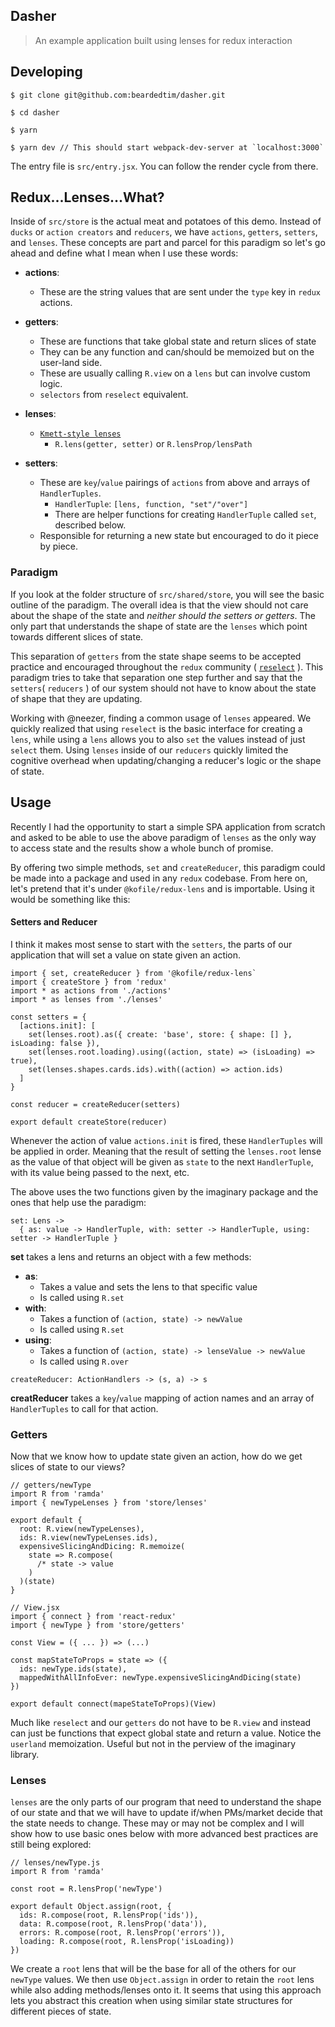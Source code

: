## Dasher

> An example application built using lenses for redux interaction

## Developing

```
$ git clone git@github.com:beardedtim/dasher.git

$ cd dasher

$ yarn

$ yarn dev // This should start webpack-dev-server at `localhost:3000`
```

The entry file is `src/entry.jsx`. You can follow the render cycle from there.

## Redux...Lenses...What?

Inside of `src/store` is the actual meat and potatoes of this demo. Instead of `ducks` or `action creators` and `reducers`, we have `actions`, `getters`, `setters`, and `lenses`. These concepts are part and parcel for this paradigm so let's go ahead and define what I mean when I use these words:

* **actions**:
  - These are the string values that are sent under the `type` key in `redux` actions.

* **getters**:
  - These are functions that take global state and return slices of state
  - They can be any function and can/should be memoized but on the user-land side.
  - These are usually calling `R.view` on a `lens` but can involve custom logic.
  - `selectors` from `reselect` equivalent.

* **lenses**:
  - [`Kmett-style lenses`](https://github.com/ramda/ramda-lens)
    - `R.lens(getter, setter)` or `R.lensProp/lensPath`

* **setters**:
  - These are `key`/`value` pairings of `actions` from above and arrays of `HandlerTuples`. 
    - `HandlerTuple`: `[lens, function, "set"/"over"]`
    - There are helper functions for creating `HandlerTuple` called `set`, described below.
  - Responsible for returning a new state but encouraged to do it piece by piece.

### Paradigm

If you look at the folder structure of `src/shared/store`, you will see the basic outline of the paradigm. The overall idea is that the view should not care about the shape of the state and *neither should the setters or getters*. The only part that understands the shape of state are the `lenses` which point towards different slices of state.

This separation of `getters` from the state shape seems to be accepted practice and encouraged throughout the `redux` community ( [`reselect`](https://github.com/reactjs/reselect) ). This paradigm tries to take that separation one step further and say that the `setters`( `reducers` ) of our system should not have to know about the state of shape that they are updating. 

Working with @neezer, finding a common usage of `lenses` appeared. We quickly realized that using `reselect` is the basic interface for creating a `lens`, while using a `lens` allows you to also `set` the values instead of just `select` them. Using `lenses` inside of our `reducers` quickly limited the cognitive overhead when updating/changing a reducer's logic or the shape of state.


## Usage

Recently I had the opportunity to start a simple SPA application from scratch and asked to be able to use the above paradigm of `lenses` as the only way to access state and the results show a whole bunch of promise.

By offering two simple methods, `set` and `createReducer`, this paradigm could be made into a package and used in any `redux` codebase. From here on, let's pretend that it's under `@kofile/redux-lens` and is importable. Using it would be something like this:

#### Setters and Reducer

I think it makes most sense to start with the `setters`, the parts of our application that will set a value on state given an action. 

```
import { set, createReducer } from '@kofile/redux-lens`
import { createStore } from 'redux'
import * as actions from './actions'
import * as lenses from './lenses'

const setters = {
  [actions.init]: [
    set(lenses.root).as({ create: 'base', store: { shape: [] }, isLoading: false }),
    set(lenses.root.loading).using((action, state) => (isLoading) => true),
    set(lenses.shapes.cards.ids).with((action) => action.ids)
  ]
}

const reducer = createReducer(setters)

export default createStore(reducer)
```

Whenever the action of value `actions.init` is fired, these `HandlerTuples` will be applied in order. Meaning that the result of setting the `lenses.root` lense as the value of that object will be given as `state` to the next `HandlerTuple`, with its value being passed to the next, etc.

The above uses the two functions given by the imaginary package and the ones that help use the paradigm:

```
set: Lens ->
  { as: value -> HandlerTuple, with: setter -> HandlerTuple, using: setter -> HandlerTuple }
```
**set** takes a lens and returns an object with a few methods:

* **as**:
  - Takes a value and sets the lens to that specific value
  - Is called using `R.set`
* **with**:
  - Takes a function of `(action, state) -> newValue`
  - Is called using `R.set`
* **using**:
  - Takes a function of `(action, state) -> lenseValue -> newValue`
  - Is called using `R.over`


```
createReducer: ActionHandlers -> (s, a) -> s
```
**creatReducer** takes a `key`/`value` mapping of action names and an array of `HandlerTuples` to call for that action.


### Getters

Now that we know how to update state given an action, how do we get slices of state to our views?

```
// getters/newType
import R from 'ramda'
import { newTypeLenses } from 'store/lenses'

export default {
  root: R.view(newTypeLenses),
  ids: R.view(newTypeLenses.ids),
  expensiveSlicingAndDicing: R.memoize(
    state => R.compose(
      /* state -> value
    )
  )(state)
}

// View.jsx
import { connect } from 'react-redux'
import { newType } from 'store/getters'

const View = ({ ... }) => (...)

const mapStateToProps = state => ({
  ids: newType.ids(state),
  mappedWithAllInfoEver: newType.expensiveSlicingAndDicing(state)
})

export default connect(mapeStateToProps)(View)
```

Much like `reselect` and our `getters` do not have to be `R.view` and instead can just be functions that expect global state and return a value. Notice the `userland` memoization. Useful but not in the perview of the imaginary library.

### Lenses

`lenses` are the only parts of our program that need to understand the shape of our state and that we will have to update if/when PMs/market decide that the state needs to change. These may or may not be complex and I will show how to use basic ones below with more advanced best practices are still being explored:

```
// lenses/newType.js
import R from 'ramda'

const root = R.lensProp('newType')

export default Object.assign(root, {
  ids: R.compose(root, R.lensProp('ids')),
  data: R.compose(root, R.lensProp('data')),
  errors: R.compose(root, R.lensProp('errors')),
  loading: R.compose(root, R.lensProp('isLoading))
})
```

We create a `root` lens that will be the base for all of the others for our `newType` values. We then use `Object.assign` in order to retain the `root` lens while also adding methods/lenses onto it. It seems that using this approach lets you abstract this creation when using similar state structures for different pieces of state.